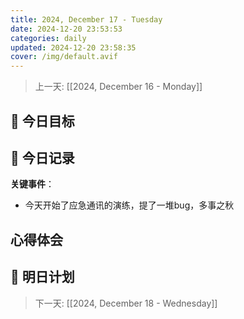 ```yaml
---
title: 2024, December 17 - Tuesday
date: 2024-12-20 23:53:53
categories: daily
updated: 2024-12-20 23:58:35
cover: /img/default.avif
---
```


> 上一天: [[2024, December 16 - Monday]]
## 🌟 今日目标 



## 📝 今日记录

**关键事件**：
- 今天开始了应急通讯的演练，提了一堆bug，多事之秋

心得体会
- 

## 🔮 明日计划


> 下一天:  [[2024, December 18 - Wednesday]]